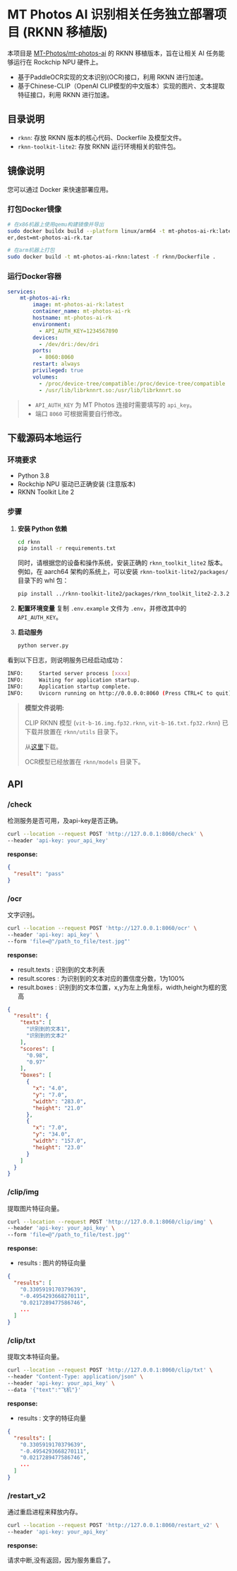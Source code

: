 # MT Photos AI 识别相关任务独立部署项目 (RKNN 移植版)

本项目是 [MT-Photos/mt-photos-ai](https://github.com/MT-Photos/mt-photos-ai) 的 RKNN 移植版本，旨在让相关 AI 任务能够运行在 Rockchip NPU 硬件上。

- 基于PaddleOCR实现的文本识别(OCR)接口，利用 RKNN 进行加速。
- 基于Chinese-CLIP（OpenAI CLIP模型的中文版本）实现的图片、文本提取特征接口，利用 RKNN 进行加速。


## 目录说明

- `rknn`: 存放 RKNN 版本的核心代码、Dockerfile 及模型文件。
- `rknn-toolkit-lite2`: 存放 RKNN 运行环境相关的软件包。

## 镜像说明

您可以通过 Docker 来快速部署应用。

### 打包Docker镜像

```bash
# 在x86机器上使用qemu构建镜像并导出
sudo docker buildx build --platform linux/arm64 -t mt-photos-ai-rk:latest -f rknn/Dockerfile . --output type=dock
er,dest=mt-photos-ai-rk.tar
```

```bash
# 在arm机器上打包
sudo docker build -t mt-photos-ai-rknn:latest -f rknn/Dockerfile .
```

### 运行Docker容器

```yaml
services:
    mt-photos-ai-rk:
        image: mt-photos-ai-rk:latest
        container_name: mt-photos-ai-rk
        hostname: mt-photos-ai-rk
        environment:
          - API_AUTH_KEY=1234567890
        devices:
          - /dev/dri:/dev/dri
        ports:
          - 8060:8060
        restart: always
        privileged: true
        volumes:
          - /proc/device-tree/compatible:/proc/device-tree/compatible
          - /usr/lib/librknnrt.so:/usr/lib/librknnrt.so
```

> - `API_AUTH_KEY` 为 MT Photos 连接时需要填写的 `api_key`。
> - 端口 `8060` 可根据需要自行修改。

## 下载源码本地运行

### 环境要求

- Python 3.8
- Rockchip NPU 驱动已正确安装 (注意版本)
- RKNN Toolkit Lite 2

### 步骤

1.  **安装 Python 依赖**
    ```bash
    cd rknn
    pip install -r requirements.txt
    ```
    同时，请根据您的设备和操作系统，安装正确的 `rknn_toolkit_lite2` 版本。例如，在 aarch64 架构的系统上，可以安装 `rknn-toolkit-lite2/packages/` 目录下的 whl 包：
    ```bash
    pip install ../rknn-toolkit-lite2/packages/rknn_toolkit_lite2-2.3.2-cp38-cp38-manylinux_2_17_aarch64.manylinux2014_aarch64.whl
    ```

2.  **配置环境变量**
    复制 `.env.example` 文件为 `.env`，并修改其中的 `API_AUTH_KEY`。

3.  **启动服务**
    ```bash
    python server.py
    ```

看到以下日志，则说明服务已经启动成功：
```bash
INFO:     Started server process [xxxx]
INFO:     Waiting for application startup.
INFO:     Application startup complete.
INFO:     Uvicorn running on http://0.0.0.0:8060 (Press CTRL+C to quit)
```

> **模型文件说明:**
>
> CLIP RKNN 模型 (`vit-b-16.img.fp32.rknn`, `vit-b-16.txt.fp32.rknn`) 已下载并放置在 `rknn/utils` 目录下。
>
> 从[这里](https://github.com/a15355447898a/mt-photos-ai-rk/releases/tag/0.0)下载。
>
> OCR模型已经放置在 `rknn/models` 目录下。

## API

### /check

检测服务是否可用，及api-key是否正确。

```bash
curl --location --request POST 'http://127.0.0.1:8060/check' \
--header 'api-key: your_api_key'
```

**response:**

```json
{
  "result": "pass"
}
```

### /ocr

文字识别。

```bash
curl --location --request POST 'http://127.0.0.1:8060/ocr' \
--header 'api-key: api_key' \
--form 'file=@"/path_to_file/test.jpg"'
```

**response:**

- result.texts : 识别到的文本列表
- result.scores : 为识别到的文本对应的置信度分数，1为100%
- result.boxes : 识别到的文本位置，x,y为左上角坐标，width,height为框的宽高

```json
{
  "result": {
    "texts": [
      "识别到的文本1",
      "识别到的文本2"
    ],
    "scores": [
      "0.98",
      "0.97"
    ],
    "boxes": [
      {
        "x": "4.0",
        "y": "7.0",
        "width": "283.0",
        "height": "21.0"
      },
      {
        "x": "7.0",
        "y": "34.0",
        "width": "157.0",
        "height": "23.0"
      }
    ]
  }
}
```

### /clip/img

提取图片特征向量。

```bash
curl --location --request POST 'http://127.0.0.1:8060/clip/img' \
--header 'api-key: your_api_key' \
--form 'file=@"/path_to_file/test.jpg"'
```

**response:**

- results : 图片的特征向量

```json
{
  "results": [
    "0.3305919170379639",
    "-0.4954293668270111",
    "0.0217289477586746",
    ...
  ]
}
```

### /clip/txt

提取文本特征向量。

```bash
curl --location --request POST 'http://127.0.0.1:8060/clip/txt' \
--header "Content-Type: application/json" \
--header 'api-key: your_api_key' \
--data '{"text":"飞机"}'
```

**response:**

- results : 文字的特征向量

```json
{
  "results": [
    "0.3305919170379639",
    "-0.4954293668270111",
    "0.0217289477586746",
    ...
  ]
}
```

### /restart_v2

通过重启进程来释放内存。

```bash
curl --location --request POST 'http://127.0.0.1:8060/restart_v2' \
--header 'api-key: your_api_key'
```

**response:**

请求中断,没有返回，因为服务重启了。